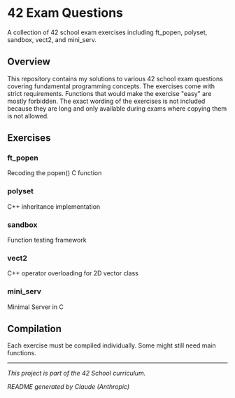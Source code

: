 # 42 Exam Questions

A collection of 42 school exam exercises including ft_popen, polyset, sandbox, vect2, and mini_serv.

## Overview

This repository contains my solutions to various 42 school exam questions covering fundamental programming concepts.
The exercises come with strict requirements. Functions that would make the exercise "easy" are mostly forbidden.
The exact wording of the exercises is not included because they are long and only available during exams where copying them is not allowed.

## Exercises

### ft_popen
Recoding the popen() C function

### polyset
C++ inheritance implementation

### sandbox
Function testing framework

### vect2
C++ operator overloading for 2D vector class

### mini_serv
Minimal Server in C

## Compilation

Each exercise must be compiled individually. Some might still need main functions.

---

*This project is part of the 42 School curriculum.*

*README generated by Claude (Anthropic)*
